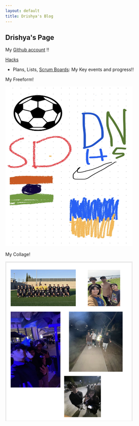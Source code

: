 ```yaml
---
layout: default
title: Drishya's Blog
---
```


## Drishya's Page


My [Github account](https://github.com/DrishyaMody) !!

[Hacks](python)


- Plans, Lists, [Scrum Boards](https://app.clickup.com/9013049295/v/l/8ckgdyf-313?pr=90130113543): My Key events and progress!!



My Freeform!

<img src="images/freeform.jpg" alt="My freeform" height="500" width="400">  





My Collage!

<img src="images/Collage.csp.png" alt="My collage" height="500" width="400"> 